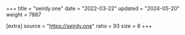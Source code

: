 +++
title = "seirdy.one"
date = "2022-03-22"
updated = "2024-05-20"
weight = 7887

[extra]
source = "https://seirdy.one"
ratio = 93
size = 8
+++
